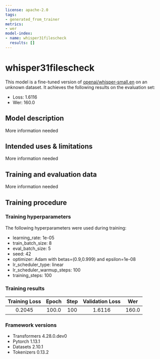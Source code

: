 ```yaml
---
license: apache-2.0
tags:
- generated_from_trainer
metrics:
- wer
model-index:
- name: whisper31filescheck
  results: []
---
```


<!-- This model card has been generated automatically according to the information the Trainer had access to. You
should probably proofread and complete it, then remove this comment. -->

# whisper31filescheck

This model is a fine-tuned version of [openai/whisper-small.en](https://huggingface.co/openai/whisper-small.en) on an unknown dataset.
It achieves the following results on the evaluation set:
- Loss: 1.6116
- Wer: 160.0

## Model description

More information needed

## Intended uses & limitations

More information needed

## Training and evaluation data

More information needed

## Training procedure

### Training hyperparameters

The following hyperparameters were used during training:
- learning_rate: 1e-05
- train_batch_size: 8
- eval_batch_size: 5
- seed: 42
- optimizer: Adam with betas=(0.9,0.999) and epsilon=1e-08
- lr_scheduler_type: linear
- lr_scheduler_warmup_steps: 100
- training_steps: 100

### Training results

| Training Loss | Epoch | Step | Validation Loss | Wer   |
|:-------------:|:-----:|:----:|:---------------:|:-----:|
| 0.2045        | 100.0 | 100  | 1.6116          | 160.0 |


### Framework versions

- Transformers 4.28.0.dev0
- Pytorch 1.13.1
- Datasets 2.10.1
- Tokenizers 0.13.2
